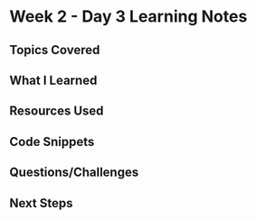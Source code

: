 # Week 2 - Day 3 Learning Notes

## Topics Covered

## What I Learned

## Resources Used

## Code Snippets

## Questions/Challenges

## Next Steps
